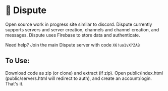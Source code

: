 # 🦜 Dispute

Open source work in progress site similar to discord. Dispute currently supports servers and server creation, channels and channel creation, and messages.
Dispute uses Firebase to store data and authenticate.

Need help? Join the main Dispute server with code `X6!uo1vX?ZAB`

## To Use:
Download code as zip (or clone) and extract (if zip).
Open public/index.html (public/servers.html will redirect to auth), and create an account/login.
That's it.

